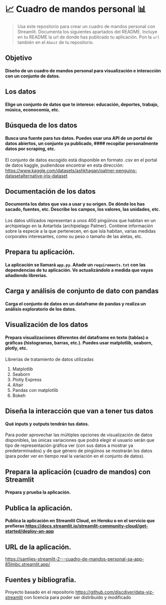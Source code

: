 # 📈 Cuadro de mandos personal 📊
 
> Usa este repositorio para crear un cuadro de mandos personal con Streamlit. Documenta los siguientes apartados del README.
> Incluye en tu README la url de donde has publicado tu aplicación. Pon la `url` también en el `About` de tu repositorio.

## Objetivo
#### Diseño de un cuadro de mandos personal para visualización e interacción con un conjunto de datos.

## Los datos
#### Elige un conjunto de datos que te interese: educación, deportes, trabajo, música, econocomía, etc. 

## Búsqueda de los datos
#### Busca una fuente para tus datos. Puedes usar una API de un portal de datos abiertos, un conjunto ya publicado, #### recopilar personalmente datos por scraping, etc.

El conjunto de datos escogido está disponible en formato .csv en el portal de datos kaggle, pudiendose encontrar en
esta dirección: https://www.kaggle.com/datasets/ashkhagan/palmer-penguins-datasetalternative-iris-dataset

## Documentación de los datos
#### Documenta los datos que vas a usar y su origen. De dónde los has sacado, fuentes, etc. Describe los campos, los valores, las unidades, etc.

Los datos utilizados representan a unos 400 pingüinos que habitan en un archipielago en la Antartida (archipielago Palmer). Contiene información sobre la especie a la que pertenecen, en que isla habitan, varias medidas corporales interesantes, como su peso o tamaño de las aletas, etc. 

## Prepara tu aplicación.
#### La aplicación se llamará `app.py`. Añade un `requirements.txt` con las dependencias de tu aplicación. Ve actualizándolo a medida que vayas añadiendo librerías.

## Carga y análisis de conjunto de dato con pandas
#### Carga el conjunto de datos en un dataframe de pandas y realiza un análisis exploratorio de los datos.

## Visualización de los datos
#### Prepara visualizaciones diferentes del dataframe en texto (tablas) o gráficas (histogramas, barras, etc.). Puedes usar matplotlib, seaborn, plotly, etc.

Librerías de tratamiento de datos utilizadas
1. Matplotlib
2. Seaborn
3. Plotly Express
4. Altair
5. Pandas con matplotlib
6. Bokeh

## Diseña la interacción que van a tener tus datos
#### Qué inputs y outputs tendrán tus datos. 

Para poder aprovechar las múltiples opciones de visualización de datos disponibles, las únicas variaciones que podrá elegir el usuario serán que tipo de representación gráfica ver (con sus datos a mostrar ya predeterminados) y de que género de pingüinos se mostrarán los datos (para poder ver en tiempo real la variación en el conjunto de datos).

## Prepara la aplicación (cuadro de mandos) con Streamlit
#### Prepara y prueba la aplicación.

## Publica la aplicación.
#### Publica la aplicación en Streamlit Cloud, en Heroku o en el servicio que prefieras https://docs.streamlit.io/streamlit-community-cloud/get-started/deploy-an-app

## URL de la aplicación.
https://santijes-streamlit-2---cuadro-de-mandos-personal-sa-app-85lmbc.streamlit.app/

## Fuentes y bibliografía.
Proyecto basado en el repositorio https://github.com/discdiver/data-viz-streamlit con licencia para poder ser distribuido y modificado
